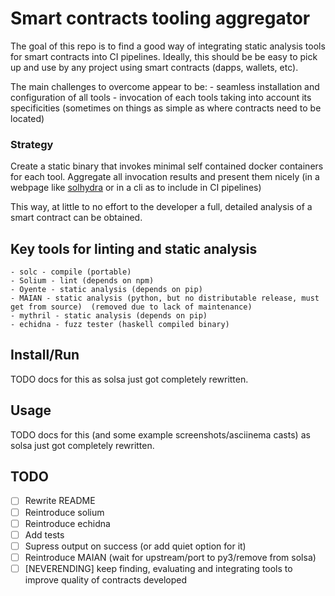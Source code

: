 # Smart contracts tooling aggregator

The goal of this repo is to find a good way of integrating static analysis tools for smart contracts into CI pipelines.
Ideally, this should be be easy to pick up and use by any project using smart contracts (dapps, wallets, etc).

The main challenges to overcome appear to be:
    - seamless installation and configuration of all tools
    - invocation of each tools taking into account its specificities (sometimes on things as simple as where contracts need to be located)

### Strategy

Create a static binary that invokes minimal self contained docker containers for each tool. Aggregate all invocation results and present them nicely (in a webpage like [solhydra](https://github.com/BlockChainCompany/solhydra) or in a cli as to include in CI pipelines)

This way, at little to no effort to the developer a full, detailed analysis of a smart contract can be obtained.

## Key tools for linting and static analysis

    - solc - compile (portable)
    - Solium - lint (depends on npm)
    - Oyente - static analysis (depends on pip)
    - MAIAN - static analysis (python, but no distributable release, must get from source)  (removed due to lack of maintenance)
    - mythril - static analysis (depends on pip)
    - echidna - fuzz tester (haskell compiled binary)

## Install/Run

TODO docs for this as solsa just got completely rewritten.

## Usage

TODO docs for this (and some example screenshots/asciinema casts) as solsa just got completely rewritten.

## TODO

  - [ ] Rewrite README
  - [ ] Reintroduce solium
  - [ ] Reintroduce echidna
  - [ ] Add tests
  - [ ] Supress output on success (or add quiet option for it)
  - [ ] Reintroduce MAIAN (wait for upstream/port to py3/remove from solsa)
  - [ ] [NEVERENDING] keep finding, evaluating and integrating tools to improve quality of contracts developed
